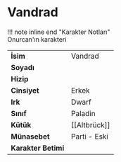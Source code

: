 # Vandrad   
!!! note inline end "Karakter Notları"  
	Onurcan'ın karakteri     
  
|  |  |  
|---|---|  
| **İsim** | Vandrad |  
| **Soyadı** |  |  
| **Hizip** |  |  
| **Cinsiyet** | Erkek |  
| **Irk** | Dwarf |  
| **Sınıf** | Paladin |  
| **Kütük** | [[Altbrück]] |  
| **Münasebet** | Parti - Eski |  
| **Karakter Betimi** |  |  
  
  
